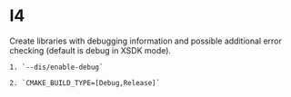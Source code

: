 # I4

Create libraries with debugging information and possible additional error checking (default is debug in XSDK mode).

    1. `--dis/enable-debug` 

    2. `CMAKE_BUILD_TYPE=[Debug,Release]`
